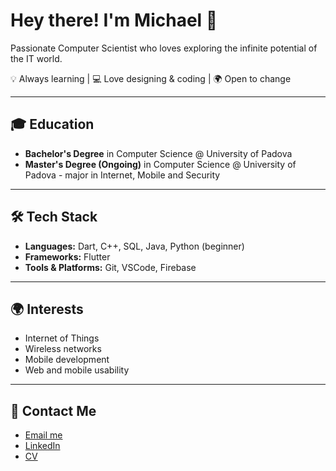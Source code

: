 # Hey there! I'm **Michael** 👋  

Passionate Computer Scientist who loves exploring the infinite potential of the IT world.  

💡 Always learning | 💻 Love designing & coding | 🌍 Open to change  

---  

## 🎓 Education  
- **Bachelor's Degree** in Computer Science @ University of Padova  
- **Master's Degree (Ongoing)** in Computer Science @ University of Padova - major in Internet, Mobile and Security  

---  

## 🛠 Tech Stack  
- **Languages:** Dart, C++, SQL, Java, Python (beginner)  
- **Frameworks:** Flutter  
- **Tools & Platforms:** Git, VSCode, Firebase  

---  

## 🌍 Interests  
- Internet of Things  
- Wireless networks  
- Mobile development  
- Web and mobile usability  

---  

## 📧 Contact Me  
- [Email me](mailto:amistamichael@gmail.com)  
- [LinkedIn](https://www.linkedin.com/in/michael-amista-980a26293/)
- [CV](https://drive.google.com/file/d/1yR-In-vokTNp1vGtakX97UNyD8PILKNe/view?usp=sharing)
